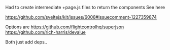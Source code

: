 Had to create intermediate +page.js files to return the components
See here

https://github.com/sveltejs/kit/issues/6008#issuecomment-1227359874

Options are
https://github.com/flightcontrolhq/superjson
https://github.com/rich-harris/devalue

Both just add deps..
